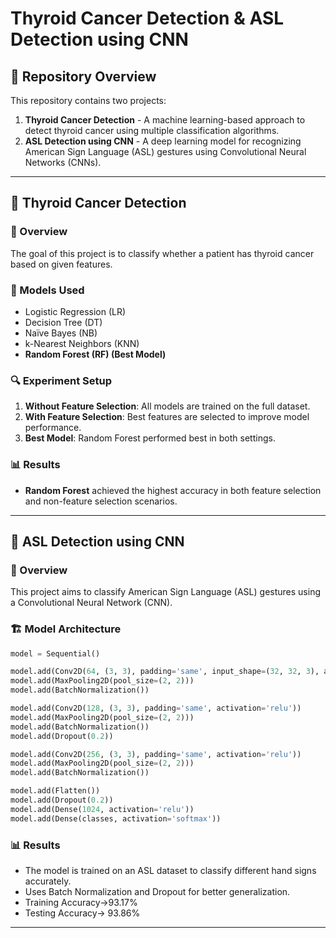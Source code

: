 # Thyroid Cancer Detection & ASL Detection using CNN

## 📌 Repository Overview
This repository contains two projects:
1. **Thyroid Cancer Detection** - A machine learning-based approach to detect thyroid cancer using multiple classification algorithms.
2. **ASL Detection using CNN** - A deep learning model for recognizing American Sign Language (ASL) gestures using Convolutional Neural Networks (CNNs).

---

## 🏥 Thyroid Cancer Detection
### 📖 Overview
The goal of this project is to classify whether a patient has thyroid cancer based on given features.

### 🔬 Models Used
- Logistic Regression (LR)
- Decision Tree (DT)
- Naïve Bayes (NB)
- k-Nearest Neighbors (KNN)
- **Random Forest (RF) (Best Model)**

### 🔍 Experiment Setup
1. **Without Feature Selection**: All models are trained on the full dataset.
2. **With Feature Selection**: Best features are selected to improve model performance.
3. **Best Model**: Random Forest performed best in both settings.

### 📊 Results
- **Random Forest** achieved the highest accuracy in both feature selection and non-feature selection scenarios.

---

## 👐 ASL Detection using CNN
### 📖 Overview
This project aims to classify American Sign Language (ASL) gestures using a Convolutional Neural Network (CNN).

### 🏗 Model Architecture
```python
model = Sequential()

model.add(Conv2D(64, (3, 3), padding='same', input_shape=(32, 32, 3), activation='relu'))
model.add(MaxPooling2D(pool_size=(2, 2)))
model.add(BatchNormalization())

model.add(Conv2D(128, (3, 3), padding='same', activation='relu'))
model.add(MaxPooling2D(pool_size=(2, 2)))
model.add(BatchNormalization())
model.add(Dropout(0.2))

model.add(Conv2D(256, (3, 3), padding='same', activation='relu'))
model.add(MaxPooling2D(pool_size=(2, 2)))
model.add(BatchNormalization())

model.add(Flatten())
model.add(Dropout(0.2))
model.add(Dense(1024, activation='relu'))
model.add(Dense(classes, activation='softmax'))
```

### 📊 Results
- The model is trained on an ASL dataset to classify different hand signs accurately.
- Uses Batch Normalization and Dropout for better generalization.
- Training Accuracy->93.17%
- Testing Accuracy-> 93.86%
---


